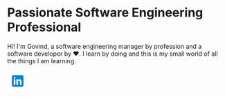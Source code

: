 # Passionate Software Engineering Professional

Hi! I'm Govind, a software engineering manager by profession and a software developer by :heart:. I learn by doing and this is my small world of all the things I am learning.

[![linkedin GovindBisht](https://github.com/bishtgovind30/bishtgovind30/blob/main/assests/icons/linkedin-icon.png "linkedin icon with padding")](https://www.linkedin.com/in/bishtgovind/)
<!---
bishtgovind30/bishtgovind30 is a ✨ special ✨ repository because its `README.md` (this file) appears on your GitHub profile.
You can click the Preview link to take a look at your changes.
--->
